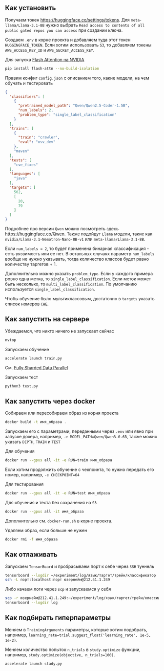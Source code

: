 ## Как установить

Получаем токен https://huggingface.co/settings/tokens.
Для `meta-llama/Llama-3.1-8B` нужно выбрать `Read access to contents of all public gated repos you can access`
при создании ключа.

Создаем `.env` в корне проекта и добавляем туда этот токен `HUGGINGFACE_TOKEN`.
Если хотим использовать `S3`, то добавляем токены `AWS_ACCESS_KEY_ID` и `AWS_SECRET_ACCESS_KEY`.

Для
запуска [Flash Attention на NVIDIA](https://huggingface.co/docs/transformers/perf_infer_gpu_one?install=NVIDIA#flashattention)

```bash
pip install flash-attn --no-build-isolation
```

Правим конфиг `config.json` с описанием того, какие модели, на чем обучать и тестировать

```json
{
  "classifiers": [
    {
      "pretrained_model_path": "Qwen/Qwen2.5-Coder-1.5B",
      "num_labels": 2,
      "problem_type": "single_label_classification"
    }
  ],
  "trains": [
    {
      "train": "crawler",
      "eval": "osv_dev"
    },
    "maven"
  ],
  "tests": [
    "cve_fixes"
  ],
  "languages": [
    "java"
  ],
  "targets": [
    502,
    [
      20,
      79
    ]
  ]
}
```

Подробнее про версии `Qwen` можно посмотреть здесь https://huggingface.co/Qwen.
Также подойдут `Llama` модели,
такие как `nvidia/Llama-3.1-Nemotron-Nano-8B-v1` или `meta-llama/Llama-3.1-8B`.

Если `num_labels = 2`, то будет применена бинарная классификация - есть уязвимость или ее нет. В остальных случаях
параметр `num_labels` вообще не нужно указывать,
тогда количество классов будет равно количеству таргетов + 1.

Дополнительно можно указать `problem_type`.
Если у каждого примера ровно одна метка, то `single_label_classification`.
Если меток может быть несколько, то `multi_label_classification`.
По умолчанию используется `single_label_classification`.

Чтобы обучение было мультиклассовым,
достаточно в `targets` указать список номеров `CWE`.


## Как запустить на сервере

Убеждаемся, что никто ничего не запускает сейчас

```bash
nvtop
```

Запускаем обучение

```bash
accelerate launch train.py
```

См. [Fully Sharded Data Parallel](https://github.com/huggingface/accelerate/blob/main/docs/source/usage_guides/fsdp.md)

Запускаем тест

```bash
python3 test.py
```

## Как запустить через docker

Собираем или пересобираем образ из корня проекта
```bash
docker build -t имя_образа .
```

Запускаем его с параметрами, переданными через `.env` 
или явно при запуске докера, например, `-e MODEL_PATH=Qwen/Qwen3-0.6B`, 
также можно указать `DEPTH`, `TRAIN` и `TEST`

Для обучения
```bash
docker run --gpus all -it -e RUN=train имя_образа
```
Если хотим продолжить обучение с чекпоинта, то нужно передать его номер, 
например, `-e CHECKPOINT=64`

Для тестирования
```bash
docker run --gpus all -it -e RUN=test имя_образа
```

Для обучения и теста без сохранения на `S3`
```bash
docker run --gpus all -it имя_образа
```

Дополнительно см. `docker-run.sh` в корне проекта.

Удаляем образ, если больше не нужен
```bash
docker rmi -f имя_образа
```

## Как отлаживать

Запускаем `TensorBoard` и пробрасываем порт к себе через `SSH` туннель

```bash
tensorboard --logdir ~/experiment/log/язык/таргет/трейн/классификатор
ssh -L порт:localhost:порт юзернейм@212.41.1.249
```

Либо качаем логи через `scp` и запускаемся у себя

```bash
scp -r юзернейм@212.41.1.249:~/experiment/log/язык/таргет/трейн/классификатор log
tensorboard --logdir log
```

## Как подбирать гиперпараметры

Меняем в `TrainingArguments` параметры, которые хотим подобрать, 
например, `learning_rate=trial.suggest_float('learning_rate', 1e-5, 1e-2)`.

Меняем количество попыток `n_trials` в `study.optimize` функции,
например, `study.optimize(objective, n_trials=100)`.

```bash
accelerate launch stady.py
```
